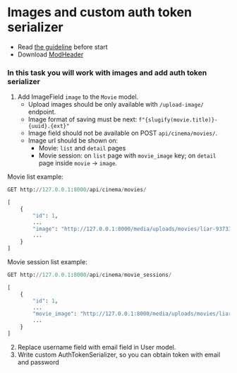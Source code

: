 # Images and custom auth token serializer

- Read [the guideline](https://github.com/mate-academy/py-task-guideline/blob/main/README.md) before start
- Download [ModHeader](https://chrome.google.com/webstore/detail/modheader/idgpnmonknjnojddfkpgkljpfnnfcklj?hl=en)

### In this task you will work with images and add auth token serializer

1. Add ImageField `image` to the `Movie` model.
   - Upload images should be only available with `/upload-image/` endpoint.
   - Image format of saving must be next:  `f"{slugify(movie.title)}-{uuid}.{ext}"`
   - Image field should not be available on POST `api/cinema/movies/`.
   - Image url should be shown on:
     - Movie: `list` and `detail` pages
     - Movie session: on `list` page with `movie_image` key; on
`detail` page inside `movie` -> `image`.

Movie list example:
```python
GET http://127.0.0.1:8000/api/cinema/movies/

[
    {
        "id": 1,
        ...
        "image": "http://127.0.0.1:8000/media/uploads/movies/liar-93733032-c097-4a38-9b2b-20404e7186e6.jpeg",
        ...
    }
]
```

Movie session list example:
```python
GET http://127.0.0.1:8000/api/cinema/movie_sessions/

[
    {
        "id": 1,
        ...
        "movie_image": "http://127.0.0.1:8000/media/uploads/movies/liar-93733032-c097-4a38-9b2b-20404e7186e6.jpeg",
        ...
    }
]
```
2. Replace username field with email field in User model.
3. Write custom AuthTokenSerializer, so you can obtain token with
email and password

     
